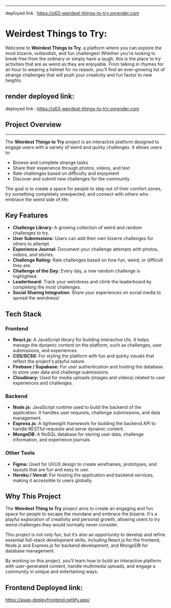 

---
deployed link : https://s63-weirdest-things-to-try.onrender.com
# Weirdest Things to Try:

Welcome to **Weirdest Things to Try**, a platform where you can explore the most bizarre, outlandish, and fun challenges! Whether you're looking to break free from the ordinary or simply have a laugh, this is the place to try activities that are as weird as they are enjoyable. From talking in rhymes for an hour to wearing a helmet for no reason, you’ll find an ever-growing list of strange challenges that will push your creativity and fun factor to new heights.
## render deployed link:
deployed link : https://s63-weirdest-things-to-try.onrender.com
## Project Overview
------------------------------------------
The **Weirdest Things to Try** project is an interactive platform designed to engage users with a variety of weird and quirky challenges. It allows users to:
- Browse and complete strange tasks
- Share their experience through photos, videos, and text
- Rate challenges based on difficulty and enjoyment
- Discover and submit new challenges for the community

The goal is to create a space for people to step out of their comfort zones, try something completely unexpected, and connect with others who embrace the weird side of life.

## Key Features

- **Challenge Library:** A growing collection of weird and random challenges to try.
- **User Submissions:** Users can add their own bizarre challenges for others to attempt.
- **Experience Journal:** Document your challenge attempts with photos, videos, and stories.
- **Challenge Rating:** Rate challenges based on how fun, weird, or difficult they are.
- **Challenge of the Day:** Every day, a new random challenge is highlighted.
- **Leaderboard:** Track your weirdness and climb the leaderboard by completing the most challenges.
- **Social Sharing Integration:** Share your experiences on social media to spread the weirdness!

## Tech Stack

### Frontend
- **React.js:** A JavaScript library for building interactive UIs. It helps manage the dynamic content on the platform, such as challenges, user submissions, and experiences.
- **CSS/SCSS:** For styling the platform with fun and quirky visuals that reflect the project's playful nature.
- **Firebase / Supabase:** For user authentication and hosting the database to store user data and challenge submissions.
- **Cloudinary:** Used for media uploads (images and videos) related to user experiences and challenges.

### Backend
- **Node.js:** JavaScript runtime used to build the backend of the application. It handles user requests, challenge submissions, and data management.
- **Express.js:** A lightweight framework for building the backend API to handle RESTful requests and serve dynamic content.
- **MongoDB:** A NoSQL database for storing user data, challenge information, and experience journals.

### Other Tools
- **Figma:** Used for UI/UX design to create wireframes, prototypes, and layouts that are fun and easy to use.
- **Heroku / Vercel:** For hosting the application and backend services, making it accessible to users globally.

## Why This Project

The **Weirdest Thing to Try** project aims to create an engaging and fun space for people to escape the mundane and embrace the bizarre. It's a playful exploration of creativity and personal growth, allowing users to try weird challenges they would normally never consider.

This project is not only fun, but it’s also an opportunity to develop and refine essential full-stack development skills, including React.js for the frontend, Node.js and Express.js for backend development, and MongoDB for database management.

By working on this project, you’ll learn how to build an interactive platform with user-generated content, handle multimedia uploads, and engage a community in unique and entertaining ways.

## Frontend Deployed link:
https://asap-deployfrontend.netlify.app/